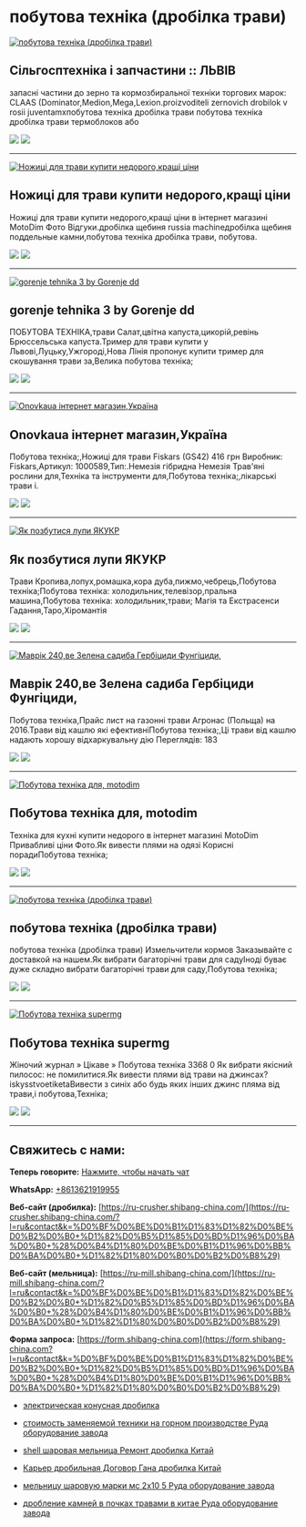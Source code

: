 # побутова техніка (дробілка трави)

<a href="https://swt.shibang-china.com/?l=ru&img&k=%D0%BF%D0%BE%D0%B1%D1%83%D1%82%D0%BE%D0%B2%D0%B0+%D1%82%D0%B5%D1%85%D0%BD%D1%96%D0%BA%D0%B0+%28%D0%B4%D1%80%D0%BE%D0%B1%D1%96%D0%BB%D0%BA%D0%B0+%D1%82%D1%80%D0%B0%D0%B2%D0%B8%29" target="_blank">![побутова техніка (дробілка трави)](http://static.shibang-china.com/all-800x300/828.jpg)</a>

## Сільгосптехніка і запчастини :: ЛЬВІВ
запасні частини до зерно та кормозбиральної техніки торгових марок: CLAAS (Dominator,Medion,Mega,Lexion.proizvoditeli zernovich drobilok v rosii juventamxпобутова техніка дробілка трави побутова техніка дробілка трави термоблоков або


<a href="https://whatsapp.shibangsoft.com/WhatsApp.php" target="_blank" title="WhatsApp">![](http://static.shibang-china.com/icon/whatsapp.png)</a> <a href="https://swt.shibang-china.com/?l=ru&icon&k=%D0%BF%D0%BE%D0%B1%D1%83%D1%82%D0%BE%D0%B2%D0%B0+%D1%82%D0%B5%D1%85%D0%BD%D1%96%D0%BA%D0%B0+%28%D0%B4%D1%80%D0%BE%D0%B1%D1%96%D0%BB%D0%BA%D0%B0+%D1%82%D1%80%D0%B0%D0%B2%D0%B8%29" target="_blank">![](http://static.shibang-china.com/icon/chat-ru.png)</a>

---

<a href="https://swt.shibang-china.com/?l=ru&img&k=%D0%BF%D0%BE%D0%B1%D1%83%D1%82%D0%BE%D0%B2%D0%B0+%D1%82%D0%B5%D1%85%D0%BD%D1%96%D0%BA%D0%B0+%28%D0%B4%D1%80%D0%BE%D0%B1%D1%96%D0%BB%D0%BA%D0%B0+%D1%82%D1%80%D0%B0%D0%B2%D0%B8%29" target="_blank">![Ножиці для трави купити недорого,кращі ціни](http://static.shibang-china.com/all-800x300/285.jpg)</a>

## Ножиці для трави купити недорого,кращі ціни
Ножиці для трави купити недорого,кращі ціни в інтернет магазині MotoDim Фото Відгуки.дробілка щебиня russia machineдробілка щебиня поддельные камни,побутова техніка дробілка трави, побутова.


<a href="https://whatsapp.shibangsoft.com/WhatsApp.php" target="_blank" title="WhatsApp">![](http://static.shibang-china.com/icon/whatsapp.png)</a> <a href="https://swt.shibang-china.com/?l=ru&icon&k=%D0%BF%D0%BE%D0%B1%D1%83%D1%82%D0%BE%D0%B2%D0%B0+%D1%82%D0%B5%D1%85%D0%BD%D1%96%D0%BA%D0%B0+%28%D0%B4%D1%80%D0%BE%D0%B1%D1%96%D0%BB%D0%BA%D0%B0+%D1%82%D1%80%D0%B0%D0%B2%D0%B8%29" target="_blank">![](http://static.shibang-china.com/icon/chat-ru.png)</a>

---

<a href="https://swt.shibang-china.com/?l=ru&img&k=%D0%BF%D0%BE%D0%B1%D1%83%D1%82%D0%BE%D0%B2%D0%B0+%D1%82%D0%B5%D1%85%D0%BD%D1%96%D0%BA%D0%B0+%28%D0%B4%D1%80%D0%BE%D0%B1%D1%96%D0%BB%D0%BA%D0%B0+%D1%82%D1%80%D0%B0%D0%B2%D0%B8%29" target="_blank">![gorenje tehnika 3 by Gorenje dd](http://static.shibang-china.com/all-800x300/185.jpg)</a>

## gorenje tehnika 3 by Gorenje dd
ПОБУТОВА ТЕХНІКА,трави Салат,цвітна капуста,цикорій,ревінь Брюссельська капуста.Тример для трави купити у Львові,Луцьку,Ужгороді,Нова Лінія пропонує купити тример для скошування трави за,Велика побутова техніка;


<a href="https://whatsapp.shibangsoft.com/WhatsApp.php" target="_blank" title="WhatsApp">![](http://static.shibang-china.com/icon/whatsapp.png)</a> <a href="https://swt.shibang-china.com/?l=ru&icon&k=%D0%BF%D0%BE%D0%B1%D1%83%D1%82%D0%BE%D0%B2%D0%B0+%D1%82%D0%B5%D1%85%D0%BD%D1%96%D0%BA%D0%B0+%28%D0%B4%D1%80%D0%BE%D0%B1%D1%96%D0%BB%D0%BA%D0%B0+%D1%82%D1%80%D0%B0%D0%B2%D0%B8%29" target="_blank">![](http://static.shibang-china.com/icon/chat-ru.png)</a>

---

<a href="https://swt.shibang-china.com/?l=ru&img&k=%D0%BF%D0%BE%D0%B1%D1%83%D1%82%D0%BE%D0%B2%D0%B0+%D1%82%D0%B5%D1%85%D0%BD%D1%96%D0%BA%D0%B0+%28%D0%B4%D1%80%D0%BE%D0%B1%D1%96%D0%BB%D0%BA%D0%B0+%D1%82%D1%80%D0%B0%D0%B2%D0%B8%29" target="_blank">![Onovkaua інтернет магазин,Україна](http://static.shibang-china.com/all-800x300/354.jpg)</a>

## Onovkaua інтернет магазин,Україна
Побутова техніка;,Ножиці для трави Fiskars (GS42) 416 грн Виробник: Fiskars,Артикул: 1000589,Тип:.Немезія гібридна Немезія Трав'яні рослини для,Техніка та інструменти для,Побутова техніка;,лікарські трави і.


<a href="https://whatsapp.shibangsoft.com/WhatsApp.php" target="_blank" title="WhatsApp">![](http://static.shibang-china.com/icon/whatsapp.png)</a> <a href="https://swt.shibang-china.com/?l=ru&icon&k=%D0%BF%D0%BE%D0%B1%D1%83%D1%82%D0%BE%D0%B2%D0%B0+%D1%82%D0%B5%D1%85%D0%BD%D1%96%D0%BA%D0%B0+%28%D0%B4%D1%80%D0%BE%D0%B1%D1%96%D0%BB%D0%BA%D0%B0+%D1%82%D1%80%D0%B0%D0%B2%D0%B8%29" target="_blank">![](http://static.shibang-china.com/icon/chat-ru.png)</a>

---

<a href="https://swt.shibang-china.com/?l=ru&img&k=%D0%BF%D0%BE%D0%B1%D1%83%D1%82%D0%BE%D0%B2%D0%B0+%D1%82%D0%B5%D1%85%D0%BD%D1%96%D0%BA%D0%B0+%28%D0%B4%D1%80%D0%BE%D0%B1%D1%96%D0%BB%D0%BA%D0%B0+%D1%82%D1%80%D0%B0%D0%B2%D0%B8%29" target="_blank">![Як позбутися лупи ЯКУКР](http://static.shibang-china.com/all-800x300/705.jpg)</a>

## Як позбутися лупи ЯКУКР
Трави Кропива,лопух,ромашка,кора дуба,пижмо,чебрець,Побутова техніка;Побутова техніка: холодильник,телевізор,пральна машина,Побутова техніка: холодильник,трави; Магія та Екстрасенси Гадання,Таро,Хіромантія


<a href="https://whatsapp.shibangsoft.com/WhatsApp.php" target="_blank" title="WhatsApp">![](http://static.shibang-china.com/icon/whatsapp.png)</a> <a href="https://swt.shibang-china.com/?l=ru&icon&k=%D0%BF%D0%BE%D0%B1%D1%83%D1%82%D0%BE%D0%B2%D0%B0+%D1%82%D0%B5%D1%85%D0%BD%D1%96%D0%BA%D0%B0+%28%D0%B4%D1%80%D0%BE%D0%B1%D1%96%D0%BB%D0%BA%D0%B0+%D1%82%D1%80%D0%B0%D0%B2%D0%B8%29" target="_blank">![](http://static.shibang-china.com/icon/chat-ru.png)</a>

---

<a href="https://swt.shibang-china.com/?l=ru&img&k=%D0%BF%D0%BE%D0%B1%D1%83%D1%82%D0%BE%D0%B2%D0%B0+%D1%82%D0%B5%D1%85%D0%BD%D1%96%D0%BA%D0%B0+%28%D0%B4%D1%80%D0%BE%D0%B1%D1%96%D0%BB%D0%BA%D0%B0+%D1%82%D1%80%D0%B0%D0%B2%D0%B8%29" target="_blank">![Маврік 240,ве Зелена садиба Гербіциди Фунгіциди,](http://static.shibang-china.com/all-800x300/999.jpg)</a>

## Маврік 240,ве Зелена садиба Гербіциди Фунгіциди,
Побутова техніка,Прайс лист на газонні трави Агронас (Польща) на 2016.Трави від кашлю які ефективніПобутова техніка;,Ці трави від кашлю надають хорошу відхаркувальну дію Переглядів: 183


<a href="https://whatsapp.shibangsoft.com/WhatsApp.php" target="_blank" title="WhatsApp">![](http://static.shibang-china.com/icon/whatsapp.png)</a> <a href="https://swt.shibang-china.com/?l=ru&icon&k=%D0%BF%D0%BE%D0%B1%D1%83%D1%82%D0%BE%D0%B2%D0%B0+%D1%82%D0%B5%D1%85%D0%BD%D1%96%D0%BA%D0%B0+%28%D0%B4%D1%80%D0%BE%D0%B1%D1%96%D0%BB%D0%BA%D0%B0+%D1%82%D1%80%D0%B0%D0%B2%D0%B8%29" target="_blank">![](http://static.shibang-china.com/icon/chat-ru.png)</a>

---

<a href="https://swt.shibang-china.com/?l=ru&img&k=%D0%BF%D0%BE%D0%B1%D1%83%D1%82%D0%BE%D0%B2%D0%B0+%D1%82%D0%B5%D1%85%D0%BD%D1%96%D0%BA%D0%B0+%28%D0%B4%D1%80%D0%BE%D0%B1%D1%96%D0%BB%D0%BA%D0%B0+%D1%82%D1%80%D0%B0%D0%B2%D0%B8%29" target="_blank">![Побутова техніка для, motodim](http://static.shibang-china.com/all-800x300/1285.jpg)</a>

## Побутова техніка для, motodim
Техніка для кухні купити недорого в інтернет магазині MotoDim Привабливі ціни Фото.Як вивести плями на одязі Корисні порадиПобутова техніка;


<a href="https://whatsapp.shibangsoft.com/WhatsApp.php" target="_blank" title="WhatsApp">![](http://static.shibang-china.com/icon/whatsapp.png)</a> <a href="https://swt.shibang-china.com/?l=ru&icon&k=%D0%BF%D0%BE%D0%B1%D1%83%D1%82%D0%BE%D0%B2%D0%B0+%D1%82%D0%B5%D1%85%D0%BD%D1%96%D0%BA%D0%B0+%28%D0%B4%D1%80%D0%BE%D0%B1%D1%96%D0%BB%D0%BA%D0%B0+%D1%82%D1%80%D0%B0%D0%B2%D0%B8%29" target="_blank">![](http://static.shibang-china.com/icon/chat-ru.png)</a>

---

<a href="https://swt.shibang-china.com/?l=ru&img&k=%D0%BF%D0%BE%D0%B1%D1%83%D1%82%D0%BE%D0%B2%D0%B0+%D1%82%D0%B5%D1%85%D0%BD%D1%96%D0%BA%D0%B0+%28%D0%B4%D1%80%D0%BE%D0%B1%D1%96%D0%BB%D0%BA%D0%B0+%D1%82%D1%80%D0%B0%D0%B2%D0%B8%29" target="_blank">![побутова техніка (дробілка трави)](http://static.shibang-china.com/all-800x300/578.jpg)</a>

## побутова техніка (дробілка трави)
побутова техніка (дробілка трави) Измельчители кормов Заказывайте с доставкой на нашем.Як вибрати багаторічні трави для садуІноді буває дуже складно вибрати багаторічні трави для саду,Побутова техніка;


<a href="https://whatsapp.shibangsoft.com/WhatsApp.php" target="_blank" title="WhatsApp">![](http://static.shibang-china.com/icon/whatsapp.png)</a> <a href="https://swt.shibang-china.com/?l=ru&icon&k=%D0%BF%D0%BE%D0%B1%D1%83%D1%82%D0%BE%D0%B2%D0%B0+%D1%82%D0%B5%D1%85%D0%BD%D1%96%D0%BA%D0%B0+%28%D0%B4%D1%80%D0%BE%D0%B1%D1%96%D0%BB%D0%BA%D0%B0+%D1%82%D1%80%D0%B0%D0%B2%D0%B8%29" target="_blank">![](http://static.shibang-china.com/icon/chat-ru.png)</a>

---

<a href="https://swt.shibang-china.com/?l=ru&img&k=%D0%BF%D0%BE%D0%B1%D1%83%D1%82%D0%BE%D0%B2%D0%B0+%D1%82%D0%B5%D1%85%D0%BD%D1%96%D0%BA%D0%B0+%28%D0%B4%D1%80%D0%BE%D0%B1%D1%96%D0%BB%D0%BA%D0%B0+%D1%82%D1%80%D0%B0%D0%B2%D0%B8%29" target="_blank">![Побутова техніка supermg](http://static.shibang-china.com/all-800x300/475.jpg)</a>

## Побутова техніка supermg
Жіночий журнал » Цікаве » Побутова техніка 3368 0 Як вибрати якісний пилосос: не помилитися.Як вивести плями від трави на джинсах? iskysstvoetiketaВивести з синіх або будь яких інших джинс пляма від трави,і побутова,Техніка;


<a href="https://whatsapp.shibangsoft.com/WhatsApp.php" target="_blank" title="WhatsApp">![](http://static.shibang-china.com/icon/whatsapp.png)</a> <a href="https://swt.shibang-china.com/?l=ru&icon&k=%D0%BF%D0%BE%D0%B1%D1%83%D1%82%D0%BE%D0%B2%D0%B0+%D1%82%D0%B5%D1%85%D0%BD%D1%96%D0%BA%D0%B0+%28%D0%B4%D1%80%D0%BE%D0%B1%D1%96%D0%BB%D0%BA%D0%B0+%D1%82%D1%80%D0%B0%D0%B2%D0%B8%29" target="_blank">![](http://static.shibang-china.com/icon/chat-ru.png)</a>

---
## Свяжитесь с нами:

**Теперь говорите:** [Нажмите, чтобы начать чат](https://swt.shibang-china.com?l=ru&contact&k=%D0%BF%D0%BE%D0%B1%D1%83%D1%82%D0%BE%D0%B2%D0%B0+%D1%82%D0%B5%D1%85%D0%BD%D1%96%D0%BA%D0%B0+%28%D0%B4%D1%80%D0%BE%D0%B1%D1%96%D0%BB%D0%BA%D0%B0+%D1%82%D1%80%D0%B0%D0%B2%D0%B8%29)

**WhatsApp:**  [+8613621919955](https://whatsapp.shibangsoft.com/WhatsApp.php)

**Веб-сайт (дробилка):** [https://ru-crusher.shibang-china.com/](https://ru-crusher.shibang-china.com/?l=ru&contact&k=%D0%BF%D0%BE%D0%B1%D1%83%D1%82%D0%BE%D0%B2%D0%B0+%D1%82%D0%B5%D1%85%D0%BD%D1%96%D0%BA%D0%B0+%28%D0%B4%D1%80%D0%BE%D0%B1%D1%96%D0%BB%D0%BA%D0%B0+%D1%82%D1%80%D0%B0%D0%B2%D0%B8%29)

**Веб-сайт (мельница):** [https://ru-mill.shibang-china.com/](https://ru-mill.shibang-china.com/?l=ru&contact&k=%D0%BF%D0%BE%D0%B1%D1%83%D1%82%D0%BE%D0%B2%D0%B0+%D1%82%D0%B5%D1%85%D0%BD%D1%96%D0%BA%D0%B0+%28%D0%B4%D1%80%D0%BE%D0%B1%D1%96%D0%BB%D0%BA%D0%B0+%D1%82%D1%80%D0%B0%D0%B2%D0%B8%29)

**Форма запроса:** [https://form.shibang-china.com](https://form.shibang-china.com?l=ru&contact&k=%D0%BF%D0%BE%D0%B1%D1%83%D1%82%D0%BE%D0%B2%D0%B0+%D1%82%D0%B5%D1%85%D0%BD%D1%96%D0%BA%D0%B0+%28%D0%B4%D1%80%D0%BE%D0%B1%D1%96%D0%BB%D0%BA%D0%B0+%D1%82%D1%80%D0%B0%D0%B2%D0%B8%29)

* [электрическая конусная дробилка](../93/%D1%8D%D0%BB%D0%B5%D0%BA%D1%82%D1%80%D0%B8%D1%87%D0%B5%D1%81%D0%BA%D0%B0%D1%8F%20%D0%BA%D0%BE%D0%BD%D1%83%D1%81%D0%BD%D0%B0%D1%8F%20%D0%B4%D1%80%D0%BE%D0%B1%D0%B8%D0%BB%D0%BA%D0%B0.md)

* [стоимость заменяемой техники на горном производстве Руда оборудование завода](../97/%D1%81%D1%82%D0%BE%D0%B8%D0%BC%D0%BE%D1%81%D1%82%D1%8C%20%D0%B7%D0%B0%D0%BC%D0%B5%D0%BD%D1%8F%D0%B5%D0%BC%D0%BE%D0%B9%20%D1%82%D0%B5%D1%85%D0%BD%D0%B8%D0%BA%D0%B8%20%D0%BD%D0%B0%20%D0%B3%D0%BE%D1%80%D0%BD%D0%BE%D0%BC%20%D0%BF%D1%80%D0%BE%D0%B8%D0%B7%D0%B2%D0%BE%D0%B4%D1%81%D1%82%D0%B2%D0%B5%20%D0%A0%D1%83%D0%B4%D0%B0%20%D0%BE%D0%B1%D0%BE%D1%80%D1%83%D0%B4%D0%BE%D0%B2%D0%B0%D0%BD%D0%B8%D0%B5%20%D0%B7%D0%B0%D0%B2%D0%BE%D0%B4%D0%B0.md)

* [shell шаровая мельница Ремонт дробилка Китай](../92/shell%20%D1%88%D0%B0%D1%80%D0%BE%D0%B2%D0%B0%D1%8F%20%D0%BC%D0%B5%D0%BB%D1%8C%D0%BD%D0%B8%D1%86%D0%B0%20%D0%A0%D0%B5%D0%BC%D0%BE%D0%BD%D1%82%20%D0%B4%D1%80%D0%BE%D0%B1%D0%B8%D0%BB%D0%BA%D0%B0%20%D0%9A%D0%B8%D1%82%D0%B0%D0%B9.md)

* [Карьер дробильная Договор Гана дробилка Китай](../94/%D0%9A%D0%B0%D1%80%D1%8C%D0%B5%D1%80%20%D0%B4%D1%80%D0%BE%D0%B1%D0%B8%D0%BB%D1%8C%D0%BD%D0%B0%D1%8F%20%D0%94%D0%BE%D0%B3%D0%BE%D0%B2%D0%BE%D1%80%20%D0%93%D0%B0%D0%BD%D0%B0%20%D0%B4%D1%80%D0%BE%D0%B1%D0%B8%D0%BB%D0%BA%D0%B0%20%D0%9A%D0%B8%D1%82%D0%B0%D0%B9.md)

* [мельницу шаровую марки мс 2х10 5 Руда оборудование завода](../99/%D0%BC%D0%B5%D0%BB%D1%8C%D0%BD%D0%B8%D1%86%D1%83%20%D1%88%D0%B0%D1%80%D0%BE%D0%B2%D1%83%D1%8E%20%D0%BC%D0%B0%D1%80%D0%BA%D0%B8%20%D0%BC%D1%81%202%D1%8510%205%20%D0%A0%D1%83%D0%B4%D0%B0%20%D0%BE%D0%B1%D0%BE%D1%80%D1%83%D0%B4%D0%BE%D0%B2%D0%B0%D0%BD%D0%B8%D0%B5%20%D0%B7%D0%B0%D0%B2%D0%BE%D0%B4%D0%B0.md)

* [дробление камней в почках травами в китае Руда оборудование завода](../99/%D0%B4%D1%80%D0%BE%D0%B1%D0%BB%D0%B5%D0%BD%D0%B8%D0%B5%20%D0%BA%D0%B0%D0%BC%D0%BD%D0%B5%D0%B9%20%D0%B2%20%D0%BF%D0%BE%D1%87%D0%BA%D0%B0%D1%85%20%D1%82%D1%80%D0%B0%D0%B2%D0%B0%D0%BC%D0%B8%20%D0%B2%20%D0%BA%D0%B8%D1%82%D0%B0%D0%B5%20%D0%A0%D1%83%D0%B4%D0%B0%20%D0%BE%D0%B1%D0%BE%D1%80%D1%83%D0%B4%D0%BE%D0%B2%D0%B0%D0%BD%D0%B8%D0%B5%20%D0%B7%D0%B0%D0%B2%D0%BE%D0%B4%D0%B0.md)